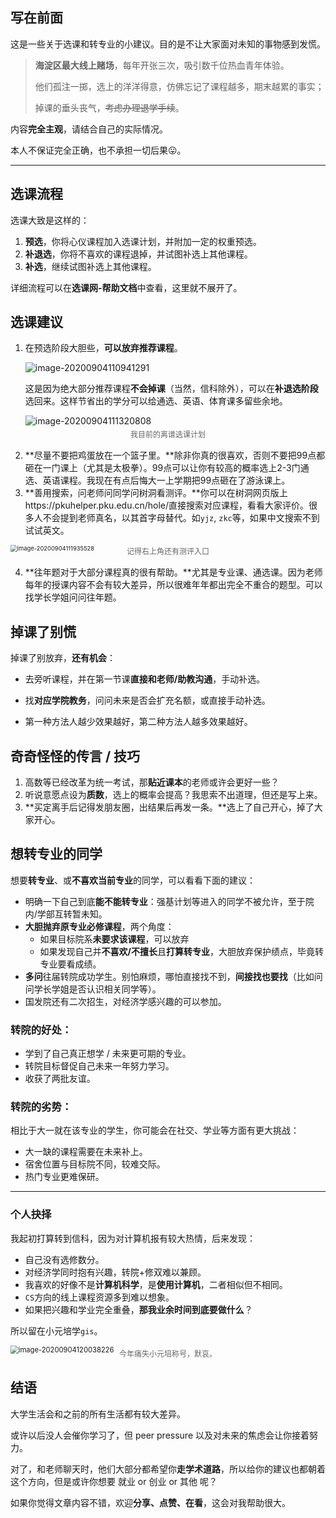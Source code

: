 ## 写在前面

这是一些关于选课和转专业的小建议。目的是不让大家面对未知的事物感到发慌。

> **海淀区最大线上赌场**，每年开张三次，吸引数千位热血青年体验。
>
> 他们孤注一掷，选上的洋洋得意，仿佛忘记了课程越多，期末越累的事实；
>
> 掉课的垂头丧气，~~考虑办理退学手续~~。

内容**完全主观**，请结合自己的实际情况。

本人不保证完全正确，也不承担一切后果😛。

-----------

## 选课流程

选课大致是这样的：

1. **预选**，你将心仪课程加入选课计划，并附加一定的权重预选。
2. **补退选**，你将不喜欢的课程退掉，并试图补选上其他课程。
3. **补选**，继续试图补选上其他课程。

详细流程可以在**选课网-帮助文档**中查看，这里就不展开了。

## 选课建议

1. 在预选阶段大胆些，**可以放弃推荐课程**。
   
   ![image-20200904110941291](https://tva1.sinaimg.cn/large/007S8ZIlly1giefzkh771j30a40mw0u1.jpg)

   
   这是因为绝大部分推荐课程**不会掉课**（当然，信科除外），可以在**补退选阶段**选回来。这样节省出的学分可以给通选、英语、体育课多留些余地。
   
   ![image-20200904111320808](https://tva1.sinaimg.cn/large/007S8ZIlly1gieg3dq247j31300f4tce.jpg)

<p align="center" style="font-family:courier; font-size: 12px; color: #666666; margin-top:-10px; margin-bottion:10px">我目前的离谱选课计划</p>

2. **尽量不要把鸡蛋放在一个篮子里。**除非你真的很喜欢，否则不要把99点都砸在一门课上（尤其是太极拳）。99点可以让你有较高的概率选上2-3门通选、英语课程。我现在有点后悔大一上学期把99点砸在了游泳课上。
3. **善用搜索，问老师问同学问树洞看测评。**你可以在树洞网页版上https://pkuhelper.pku.edu.cn/hole/直接搜索对应课程，看看大家评价。很多人不会提到老师真名，以其首字母替代。如`yjz`, `zkc`等，如果中文搜索不到试试英文。

<img src="https://tva1.sinaimg.cn/large/007S8ZIlly1gieg9vczooj30g60ug11r.jpg" alt="image-20200904111935528" style="zoom:67%;" />

<p align="center" style="font-family:courier; font-size: 12px; color: #666666; margin-top:-10px; margin-bottion:10px">记得右上角还有测评入口</p>

4. **往年题对于大部分课程真的很有帮助。**尤其是专业课、通选课。因为老师每年的授课内容不会有较大差异，所以很难年年都出完全不重合的题型。可以找学长学姐问问往年题。

## 掉课了别慌

掉课了别放弃，**还有机会**：

- 去旁听课程，并在第一节课**直接和老师/助教沟通**，手动补选。

- 找**对应学院教务**，问问未来是否会扩充名额，或直接手动补选。

- 第一种方法人越少效果越好，第二种方法人越多效果越好。

## 奇奇怪怪的传言 / 技巧

1. 高数等已经改革为统一考试，那**贴近课本**的老师或许会更好一些？
2. 听说意愿点设为**质数**，选上的概率会提高？我思索不出道理，但还是写上来。
3. **买定离手后记得发朋友圈，出结果后再发一条。**选上了自己开心，掉了大家开心。

## 想转专业的同学

想要**转专业**、或**不喜欢当前专业**的同学，可以看看下面的建议：

- 明确一下自己到底**能不能转专业**：强基计划等进入的同学不被允许，至于院内/学部互转暂未知。
- **大胆抛弃原专业必修课程**，两个角度：
  - 如果目标院系**未要求该课程**，可以放弃
  - 如果发现自己并**不喜欢/不擅长**且**打算转专业**，大胆放弃保护绩点，毕竟转专业要看成绩。
- **多问**往届转院成功学生。别怕麻烦，哪怕直接找不到，**间接找也要找**（比如问问学长学姐是否认识相关同学等）。
- 国发院还有二次招生，对经济学感兴趣的可以参加。

### 转院的**好处**：

- 学到了自己真正想学 / 未来更可期的专业。
- 转院目标督促自己未来一年努力学习。
- 收获了两批友谊。

### 转院的**劣势**：

相比于大一就在该专业的学生，你可能会在社交、学业等方面有更大挑战：

- 大一缺的课程需要在未来补上。
- 宿舍位置与目标院不同，较难交际。
- 热门专业更难保研。

------------

### 个人抉择

我起初打算转到信科，因为对计算机报有较大热情，后来发现：

- 自己没有选修数分。
- 对经济学同时抱有兴趣，转院+修双难以兼顾。
- 我喜欢的好像不是**计算机科学**，是**使用计算机**，二者相似但不相同。
- `CS`方向的线上课程资源多到难以想象。
- 如果把兴趣和学业完全重叠，**那我业余时间到底要做什么**？


所以留在小元培学`gis`。

<img src="https://tva1.sinaimg.cn/large/007S8ZIlly1giehgl7oraj30po0fak1o.jpg" alt="image-20200904120038226" style="zoom:80%;" />

<p align="center" style="font-family:courier; font-size: 12px; color: #666666; margin-top:-10px; margin-bottion:10px">今年痛失小元培称号，默哀。</p>

## 结语

大学生活会和之前的所有生活都有较大差异。

或许以后没人会催你学习了，但 peer pressure 以及对未来的焦虑会让你接着努力。

对了，和老师聊天时，他们大部分都希望你**走学术道路**，所以给你的建议也都朝着这个方向，但是或许你想要 就业 or 创业 or 其他 呢？



如果你觉得文章内容不错，欢迎**分享、点赞、在看**，这会对我帮助很大。